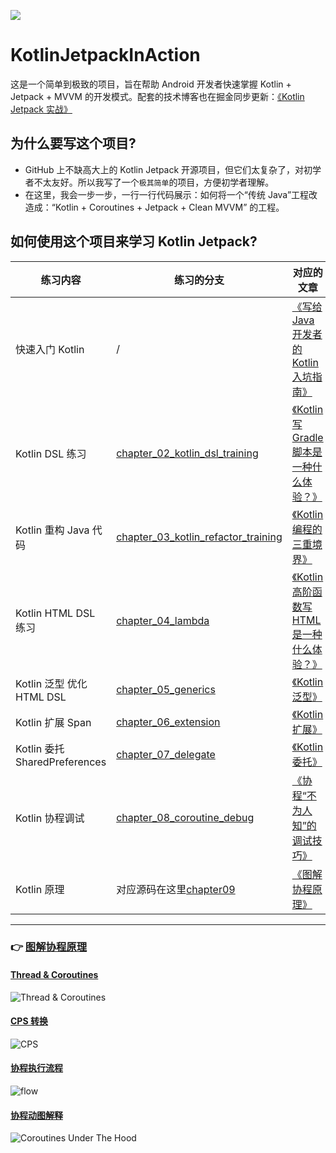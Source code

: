 ![](https://ftp.bmp.ovh/imgs/2021/02/90b17bf6fcb6ea42.jpeg)

# KotlinJetpackInAction
这是一个简单到极致的项目，旨在帮助 Android 开发者快速掌握 Kotlin + Jetpack + MVVM 的开发模式。配套的技术博客也在掘金同步更新：[《Kotlin Jetpack 实战》](https://juejin.im/post/5ee624756fb9a047bb6a69cf)


## 为什么要写这个项目?

- GitHub 上不缺高大上的 Kotlin Jetpack 开源项目，但它们太复杂了，对初学者不太友好。所以我写了一个`极其简单`的项目，方便初学者理解。
- 在这里，我会一步一步，一行一行代码展示：如何将一个“传统 Java”工程改造成：“Kotlin + Coroutines + Jetpack + Clean MVVM” 的工程。

## 如何使用这个项目来学习 Kotlin Jetpack?

| 练习内容 | 练习的分支 | 对应的文章 |
| --- | --- | --- |
| 快速入门 Kotlin | / | [《写给 Java 开发者的 Kotlin 入坑指南》](https://juejin.im/post/5ee633ee51882542e8542e4f) |  |
| Kotlin DSL 练习 | [chapter_02_kotlin_dsl_training](https://github.com/chaxiu/KotlinJetpackInAction/tree/chapter_02_kotlin_dsl_training) | [《Kotlin 写 Gradle 脚本是一种什么体验？》](https://juejin.im/post/5ee75805f265da76fb0c5db1) |
| Kotlin 重构 Java 代码 | [chapter_03_kotlin_refactor_training](https://github.com/chaxiu/KotlinJetpackInAction/tree/chapter_03_kotlin_refactor_training) | [《Kotlin 编程的三重境界》](https://juejin.im/post/5ef939e05188252e644cdc4c)
| Kotlin HTML DSL 练习 | [chapter_04_lambda](https://github.com/chaxiu/KotlinJetpackInAction/tree/chapter_04_lambda) | [《Kotlin 高阶函数写 HTML 是一种什么体验？》](https://juejin.im/post/5f202f816fb9a07ebd4a95ea)
| Kotlin 泛型 优化 HTML DSL | [chapter_05_generics](https://github.com/chaxiu/KotlinJetpackInAction/tree/chapter_05_generics) | [《Kotlin 泛型》](https://juejin.im/post/6856553487598256141)
| Kotlin 扩展 Span | [chapter_06_extension](https://github.com/chaxiu/KotlinJetpackInAction/tree/chapter_06_extension) | [《Kotlin 扩展》](https://juejin.im/post/6857678090794237959)
| Kotlin 委托 SharedPreferences | [chapter_07_delegate](https://github.com/chaxiu/KotlinJetpackInAction/tree/chapter_07_delegate) | [《Kotlin 委托》](https://juejin.im/post/6859172099680894989)
| Kotlin 协程调试 | [chapter_08_coroutine_debug](https://github.com/chaxiu/KotlinJetpackInAction/tree/chapter_08_coroutine_debug) | [《协程“不为人知”的调试技巧》](https://juejin.im/post/6860647298926379021)
| Kotlin 原理 | 对应源码在这里[chapter09](https://github.com/chaxiu/KotlinJetpackInAction/tree/master/app/src/main/java/com/boycoder/kotlinjetpackinaction/chapter/c09) | [《图解协程原理》](https://juejin.cn/post/6883652600462327821)

-----------------
### 👉 [图解协程原理](https://boycoder.medium.com/kotlin-coroutines-animation-explanation-dba6d4d5888b)

#### [Thread & Coroutines](https://boycoder.medium.com/kotlin-coroutines-animation-explanation-dba6d4d5888b)

![Thread & Coroutines](https://p3-juejin.byteimg.com/tos-cn-i-k3u1fbpfcp/436f83cbae9f407db24538c0922b6adc~tplv-k3u1fbpfcp-watermark.image)

#### [CPS 转换](https://boycoder.medium.com/kotlin-coroutines-animation-explanation-dba6d4d5888b)

![CPS](https://p9-juejin.byteimg.com/tos-cn-i-k3u1fbpfcp/de2b6b97c0284becbc6d329cbd66e4ab~tplv-k3u1fbpfcp-watermark.image)

#### [协程执行流程](https://boycoder.medium.com/kotlin-coroutines-animation-explanation-dba6d4d5888b)

![flow](https://ftp.bmp.ovh/imgs/2021/02/2e0ed7717ffc0a25.gif)

#### [协程动图解释](https://boycoder.medium.com/kotlin-coroutines-animation-explanation-dba6d4d5888b)

![Coroutines Under The Hood](https://p9-juejin.byteimg.com/tos-cn-i-k3u1fbpfcp/eaac4c67460047e1a95148a3adb9b51b~tplv-k3u1fbpfcp-watermark.image)